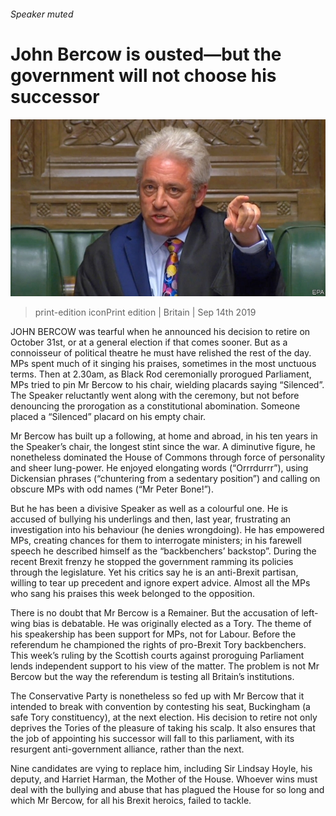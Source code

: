 ###### Speaker muted

# John Bercow is ousted—but the government will not choose his successor 

![image](images/20190914_BRP002_0.jpg) 

> print-edition iconPrint edition | Britain | Sep 14th 2019 

JOHN BERCOW was tearful when he announced his decision to retire on October 31st, or at a general election if that comes sooner. But as a connoisseur of political theatre he must have relished the rest of the day. MPs spent much of it singing his praises, sometimes in the most unctuous terms. Then at 2.30am, as Black Rod ceremonially prorogued Parliament, MPs tried to pin Mr Bercow to his chair, wielding placards saying “Silenced”. The Speaker reluctantly went along with the ceremony, but not before denouncing the prorogation as a constitutional abomination. Someone placed a “Silenced” placard on his empty chair. 

Mr Bercow has built up a following, at home and abroad, in his ten years in the Speaker’s chair, the longest stint since the war. A diminutive figure, he nonetheless dominated the House of Commons through force of personality and sheer lung-power. He enjoyed elongating words (“Orrrdurrr”), using Dickensian phrases (“chuntering from a sedentary position”) and calling on obscure MPs with odd names (“Mr Peter Bone!”). 

But he has been a divisive Speaker as well as a colourful one. He is accused of bullying his underlings and then, last year, frustrating an investigation into his behaviour (he denies wrongdoing). He has empowered MPs, creating chances for them to interrogate ministers; in his farewell speech he described himself as the “backbenchers’ backstop”. During the recent Brexit frenzy he stopped the government ramming its policies through the legislature. Yet his critics say he is an anti-Brexit partisan, willing to tear up precedent and ignore expert advice. Almost all the MPs who sang his praises this week belonged to the opposition. 

There is no doubt that Mr Bercow is a Remainer. But the accusation of left-wing bias is debatable. He was originally elected as a Tory. The theme of his speakership has been support for MPs, not for Labour. Before the referendum he championed the rights of pro-Brexit Tory backbenchers. This week’s ruling by the Scottish courts against proroguing Parliament lends independent support to his view of the matter. The problem is not Mr Bercow but the way the referendum is testing all Britain’s institutions. 

The Conservative Party is nonetheless so fed up with Mr Bercow that it intended to break with convention by contesting his seat, Buckingham (a safe Tory constituency), at the next election. His decision to retire not only deprives the Tories of the pleasure of taking his scalp. It also ensures that the job of appointing his successor will fall to this parliament, with its resurgent anti-government alliance, rather than the next. 

Nine candidates are vying to replace him, including Sir Lindsay Hoyle, his deputy, and Harriet Harman, the Mother of the House. Whoever wins must deal with the bullying and abuse that has plagued the House for so long and which Mr Bercow, for all his Brexit heroics, failed to tackle. 

